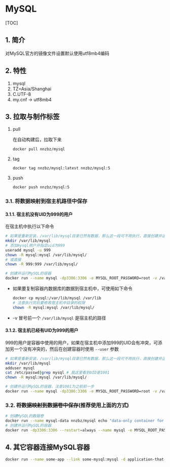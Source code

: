 # MySQL

[TOC]

## 1. 简介

对MySQL官方的镜像文件设置默认使用utf8mb4编码

## 2. 特性

1. mysql
2. TZ=Asia/Shanghai
3. C.UTF-8
4. my.cnf -> utf8mb4

## 3. 拉取与制作标签

1. pull

   在自动构建后，拉取下来

   ```sh
   docker pull nnzbz/mysql
   ```

2. tag

   ```sh
   docker tag nnzbz/mysql:latest nnzbz/mysql:5
   ```

3. push

   ```sh
   docker push nnzbz/mysql:5
   ```

### 3.1. 将数据映射到宿主机路径中保存

#### 3.1.1. 宿主机没有UID为999的用户

在宿主机中执行以下命令

```sh
# 如果是重新安装，/var/lib/mysql目录已然有数据，那么这一段可不用执行，直接创建并运行容器就可以了，数据不会被覆盖
mkdir /var/lib/mysql
# 添加mysql用户并指定uid为999
useradd mysql -u 999
chown -R mysql:mysql /var/lib/mysql/
# 或直接
chown -R 999:999 /var/lib/mysql/

# 创建并运行MySQL的容器
docker run --name mysql -dp3306:3306 -e MYSQL_ROOT_PASSWORD=root -v /var/lib/mysql:/var/lib/mysql --restart=always nnzbz/mysql
```

- 如果要复制容器内数据库的数据到宿主机中，可使用如下命令

  ```sh
  docker cp mysql:/var/lib/mysql /var/lib
  # 注意执行完后要修改宿主机中目录的权限
  chown -R mysql:mysql /var/lib/mysql/
  ```

- -v 冒号前一个 `/var/lib/mysql` 是宿主机的路径

#### 3.1.2. 宿主机已经有UID为999的用户

999的用户是容器中使用的用户，如果在宿主机中添加999的UID会有冲突，可添加另一个没有冲突的，然后在创建容器时使用 `--user` 参数

  ```sh
  # 如果是重新安装，/var/lib/mysql目录已然有数据，那么这一段可不用执行，直接创建并运行容器就可以了，数据不会被覆盖
  mkdir /var/lib/mysql
  adduser mysql
  cat /etc/passwd|grep mysql # 我这里看到UID是1001
  chown -R mysql:mysql /var/lib/mysql/

  # 创建并运行MySQL的容器，注意1001为之前前一步
  docker run --name mysql -dp3306:3306 -e MYSQL_ROOT_PASSWORD=root -v /var/lib/mysql:/var/lib/mysql --user 1001:1001 --restart=always nnzbz/mysql
  ```

### 3.2. ~~将数据映射到数据卷中保存~~(推荐使用上面的方式)

  ```sh
  # 创建MySQL的数据卷
  docker run --name mysql-data nnzbz/mysql echo "data-only container for MySQL"
  # 创建并运行MySQL的容器
  docker run -dp3306:3306 --restart=always --name mysql -e MYSQL_ROOT_PASSWORD=root --volumes-from mysql-data nnzbz/mysql
  ```

## 4. 其它容器连接MySQL容器

```sh
docker run --name some-app --link some-mysql:mysql -d application-that-uses-mysql
```
